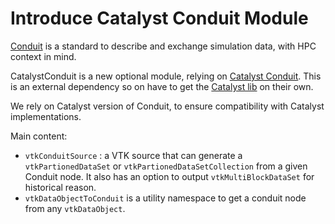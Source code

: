 # Introduce Catalyst Conduit Module

[Conduit](https://llnl-conduit.readthedocs.io/en/latest/index.html) is a standard to describe and exchange simulation data, with HPC context in mind.

CatalystConduit is a new optional module, relying on [Catalyst Conduit](https://catalyst-in-situ.readthedocs.io/en/latest/introduction.html#relationship-with-conduit).
This is an external dependency so on have to get the [Catalyst lib](https://gitlab.kitware.com/paraview/catalyst) on their own.

We rely on Catalyst version of Conduit, to ensure compatibility with Catalyst implementations.

Main content:
 * `vtkConduitSource` : a VTK source that can generate a `vtkPartionedDataSet` or `vtkPartionedDataSetCollection` from a given Conduit node.
 It also has an option to output `vtkMultiBlockDataSet` for historical reason.
 * `vtkDataObjectToConduit` is a utility namespace to get a conduit node from any `vtkDataObject`.
